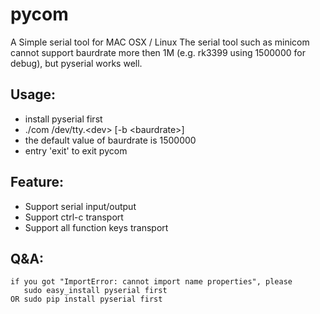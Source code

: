 # pycom
A Simple serial tool for MAC OSX / Linux
The serial tool such as minicom cannot support baurdrate more then 1M (e.g. rk3399 using 1500000 for debug),
but pyserial works well.<br/>

## Usage:
* install pyserial first
* ./com /dev/tty.\<dev\> [-b \<baurdrate\>]<br/>
* the default value of baurdrate is 1500000
* entry 'exit' to exit pycom <br/>

## Feature:
* Support serial input/output
* Support ctrl-c transport
* Support all function keys transport

## Q&A:
```
if you got "ImportError: cannot import name properties", please
   sudo easy_install pyserial first
OR sudo pip install pyserial first
```
